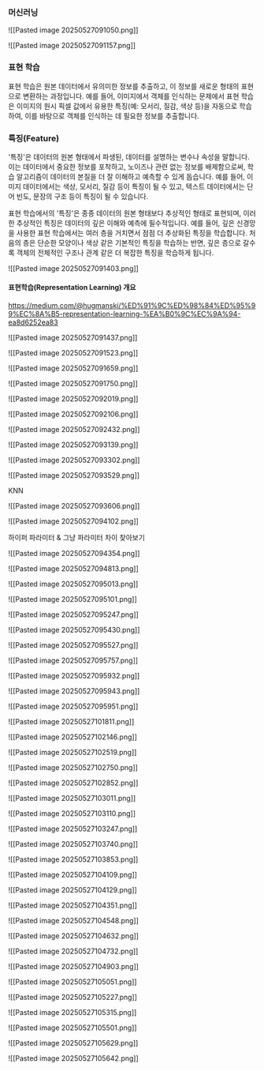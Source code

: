 
### 머신러닝

![[Pasted image 20250527091050.png]]

![[Pasted image 20250527091157.png]]

### 표현 학습

표현 학습은 원본 데이터에서 유의미한 정보를 추출하고, 이 정보를 새로운 형태의 표현으로 변환하는 과정입니다. 예를 들어, 이미지에서 객체를 인식하는 문제에서 표현 학습은 이미지의 원시 픽셀 값에서 유용한 특징(예: 모서리, 질감, 색상 등)을 자동으로 학습하여, 이를 바탕으로 객체를 인식하는 데 필요한 정보를 추출합니다.

### 특징(Feature)

'특징'은 데이터의 원본 형태에서 파생된, 데이터를 설명하는 변수나 속성을 말합니다. 이는 데이터에서 중요한 정보를 포착하고, 노이즈나 관련 없는 정보를 배제함으로써, 학습 알고리즘이 데이터의 본질을 더 잘 이해하고 예측할 수 있게 돕습니다. 예를 들어, 이미지 데이터에서는 색상, 모서리, 질감 등이 특징이 될 수 있고, 텍스트 데이터에서는 단어 빈도, 문장의 구조 등이 특징이 될 수 있습니다.

표현 학습에서의 '특징'은 종종 데이터의 원본 형태보다 추상적인 형태로 표현되며, 이러한 추상적인 특징은 데이터의 깊은 이해와 예측에 필수적입니다. 예를 들어, 깊은 신경망을 사용한 표현 학습에서는 여러 층을 거치면서 점점 더 추상화된 특징을 학습합니다. 처음의 층은 단순한 모양이나 색상 같은 기본적인 특징을 학습하는 반면, 깊은 층으로 갈수록 객체의 전체적인 구조나 관계 같은 더 복잡한 특징을 학습하게 됩니다.

![[Pasted image 20250527091403.png]]
#### 표현학습(Representation Learning) 개요
https://medium.com/@hugmanskj/%ED%91%9C%ED%98%84%ED%95%99%EC%8A%B5-representation-learning-%EA%B0%9C%EC%9A%94-ea8d6252ea83



![[Pasted image 20250527091437.png]]

![[Pasted image 20250527091523.png]]

![[Pasted image 20250527091659.png]]

![[Pasted image 20250527091750.png]]

![[Pasted image 20250527092019.png]]

![[Pasted image 20250527092106.png]]

![[Pasted image 20250527092432.png]]

![[Pasted image 20250527093139.png]]

![[Pasted image 20250527093302.png]]

![[Pasted image 20250527093529.png]]

KNN

![[Pasted image 20250527093606.png]]

![[Pasted image 20250527094102.png]]

하이퍼 파라미터 & 그냥 파라미터 차이 찾아보기

![[Pasted image 20250527094354.png]]

![[Pasted image 20250527094813.png]]

![[Pasted image 20250527095013.png]]

![[Pasted image 20250527095101.png]]

![[Pasted image 20250527095247.png]]

![[Pasted image 20250527095430.png]]

![[Pasted image 20250527095527.png]]

![[Pasted image 20250527095757.png]]

![[Pasted image 20250527095932.png]]

![[Pasted image 20250527095943.png]]

![[Pasted image 20250527095951.png]]

![[Pasted image 20250527101811.png]]

![[Pasted image 20250527102146.png]]

![[Pasted image 20250527102519.png]]

![[Pasted image 20250527102750.png]]

![[Pasted image 20250527102852.png]]

![[Pasted image 20250527103011.png]]

![[Pasted image 20250527103110.png]]

![[Pasted image 20250527103247.png]]

![[Pasted image 20250527103740.png]]

![[Pasted image 20250527103853.png]]

![[Pasted image 20250527104109.png]]

![[Pasted image 20250527104129.png]]

![[Pasted image 20250527104351.png]]

![[Pasted image 20250527104548.png]]

![[Pasted image 20250527104632.png]]

![[Pasted image 20250527104732.png]]

![[Pasted image 20250527104903.png]]

![[Pasted image 20250527105051.png]]

![[Pasted image 20250527105227.png]]

![[Pasted image 20250527105315.png]]

![[Pasted image 20250527105501.png]]

![[Pasted image 20250527105629.png]]

![[Pasted image 20250527105642.png]]

